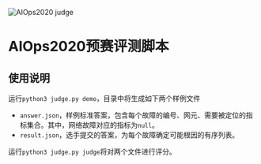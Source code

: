 ![AIOps2020 judge](https://github.com/NetManAIOps/aiops2020-judge/workflows/AIOps2020%20judge/badge.svg)

# AIOps2020预赛评测脚本

## 使用说明

运行`python3 judge.py demo`，目录中将生成如下两个样例文件

- `answer.json`，样例标准答案，包含每个故障的编号、网元、需要被定位的指标集合。其中，网络故障对应的指标为`null`。
- `result.json`，选手提交的答案，为每个故障确定可能根因的有序列表。

运行`python3 judge.py judge`将对两个文件进行评分。
